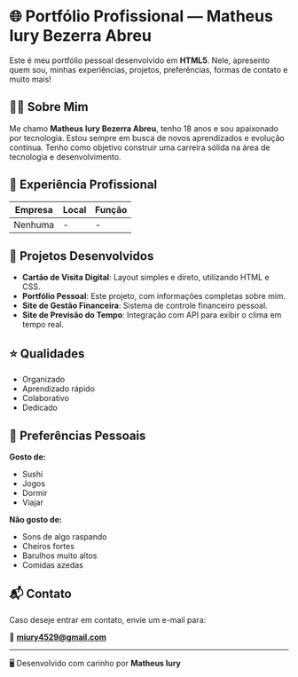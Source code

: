 # 🌐 Portfólio Profissional — Matheus Iury Bezerra Abreu

Este é meu portfólio pessoal desenvolvido em **HTML5**. Nele, apresento quem sou, minhas experiências, projetos, preferências, formas de contato e muito mais!

## 👨‍💻 Sobre Mim

Me chamo **Matheus Iury Bezerra Abreu**, tenho 18 anos e sou apaixonado por tecnologia. Estou sempre em busca de novos aprendizados e evolução contínua. Tenho como objetivo construir uma carreira sólida na área de tecnologia e desenvolvimento.

## 💼 Experiência Profissional

| Empresa  | Local | Função |
|----------|-------|--------|
| Nenhuma  |   -   |   -    |

## 🚀 Projetos Desenvolvidos

- **Cartão de Visita Digital**: Layout simples e direto, utilizando HTML e CSS.
- **Portfólio Pessoal**: Este projeto, com informações completas sobre mim.
- **Site de Gestão Financeira**: Sistema de controle financeiro pessoal.
- **Site de Previsão do Tempo**: Integração com API para exibir o clima em tempo real.

## ⭐ Qualidades

- Organizado  
- Aprendizado rápido  
- Colaborativo  
- Dedicado  

## 🎯 Preferências Pessoais

**Gosto de:**
- Sushi  
- Jogos  
- Dormir  
- Viajar  

**Não gosto de:**
- Sons de algo raspando  
- Cheiros fortes  
- Barulhos muito altos  
- Comidas azedas  

## 📬 Contato

Caso deseje entrar em contato, envie um e-mail para:

📧 **miury4529@gmail.com**

---

🖥️ Desenvolvido com carinho por **Matheus Iury**


